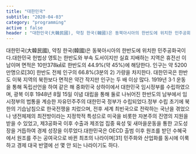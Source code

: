 ```yaml
---
title: "대한민국"
subtitle: "2020-04-03"
category: "programming"
active : false
header : "대한민국(大韓民國), 약칭 한국(韓國)은 동북아시아의 한반도에 위치한 민주공화국이다."
---
```


대한민국(大韓民國), 약칭 한국(韓國)은 동북아시아의 한반도에 위치한 민주공화국이다.대한민국 헌법상 영토는 한반도와 부속 도서이지만 실효 지배하는 지역은 휴전선 이남이며 면적은 10만378㎢로 한반도의 44.9%(약 45%)에 해당한다. 인구는 약 5200만명으로[30] 한반도 전체 인구의 66.8%(3분의 2) 가량을 차지한다. 대한민국은 한반도 이북 지역의 북한보다 면적은 약간 작지만 인구는 두 배 이상 많다. 1919년 3·1 운동을 통해 독립선언을 하여 같은 해 중화민국 상하이에서 대한민국 임시정부를 수립하였으며, 광복 이후 1948년 8월 15일 이념 대립을 통해 둘로 나뉘어진 한반도의 남부에서 임시정부의 법통을 계승한 자유민주주의 대한민국 정부가 수립되었다.정부 수립 초기에 북한의 기습남침으로 한국전쟁을 치렀으며, 전후 세계 최빈국으로 전락하는 국난을 겪었으나 냉전체제의 최전방이라는 지정학적 특성으로 미국을 비롯한 자본주의 진영의 지원을 받을 수 있었고, 제3공화국 이후 수출과 제조업 집중 육성 및 새마을운동을 통한 고도성장을 거듭하여 경제 성장을 이루었다.대한민국은 OECD 출범 이후 원조를 받던 수혜국에서 원조를 주는 공여국으로 바뀐 최초의 나라이며[31] 민주화와 산업화를 동시에 이룩하고 경제 대국 반열에 선 몇 안 되는 나라이기도 하다.